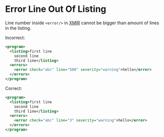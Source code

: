 # Error Line Out Of Listing

Line number inside `<error/>` in [XMIR] cannot be bigger than amount of lines
in the listing.

Incorrect:

```xml
<program>
  <listing>first line
    second line
    third line</listing>
  <errors>
    <error check="abc" line="500" severity="warning">hello</error>
  </errors>
</program>
```

Correct:

```xml
<program>
  <listing>first line
    second line
    third line</listing>
  <errors>
    <error check="abc" line="3" severity="warning">hello</error>
  </errors>
</program>
```

[XMIR]: https://news.eolang.org/2022-11-25-xmir-guide.html
